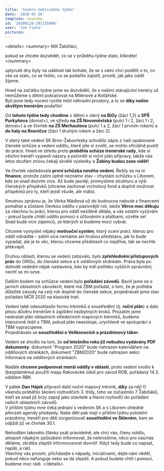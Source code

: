 ```yaml
---
title: 'Souhrn hektického týdne'
date: '2020-01-26'
template: novinka
id: '20200126-201235000'
user: 'Jan Fiala'
pictures:
---
```

&lt;details&gt;
&lt;summary&gt;
Milí Žabiňáci,

pokud se chcete dozvědět, co se v průběhu týdne stalo, klikněte!
&lt;/summary&gt;

uplynulé dny byly na události tak bohaté, že se s vámi chci podělit o to, co vše se stalo, co se řešilo, co se podařilo zajistit, prostě, jak jako oddíl žijeme.

Hned na začátku týdne jsme se dozvěděli, že s našimi stávajícímí trenéry už nemůžeme s dětmi pokračovat na Milénové a Kotlářské.  
Byli jsme tedy nuceni rychle řešit náhradní prostory, a to se **díky našim skvělým trenérům** podařilo!

Od **tohoto týdne tedy chodíme** s dětmi v úterý **na BiGy** (žáci 1,2) a **SPŠ Purkyňova** (dorost+), ve středu **na ZŠ Novoměstská** (pulci 1 i 2, žáci 1 i 2, dorost+) a ve čtvrtek **na ZŠ Merhautova** (pulci 1 a 2, žáci 1 prvním rokem) a **do haly na Rosničce** (žáci 1 druhým rokem a žáci 2).

V úterý také vedení SK Brno-Žabovřesky schválilo zápis z naší opakované členské schůze a vedení oddílu, které jste si zvolili, se mohlo oficiálně pustit do práce. Hned ve středu proto **proběhla schůze trenérské rady**, kde si všichni trenéři vyjasnili názory a potvrdili si roční plán přípravy, takže nás letos doufám znovu čekají skvělé výsledky a **Žabiny budou zase vidět!**

Ve čtvrtek následovala **první schůzka nového vedení**. Řešily se na ní **finance**, protože zatím úplně neznáme stav - chystám schůzku s Liborem, kde se snad dozvím více. Až bude jasněji, promyslíme strukturu a výši členských příspěvků (chceme zachovat vrcholový fond a doplnit možnost příspěvků pro ty, kteří jezdí všude, ale málo).

Smutnou zprávou je, že Věrka Mádlová už do budoucna nebude s financemi pomáhat a zůstane členkou oddílu v pasivnější roli, takže **Věrce moc děkuju** za všechnu tu práci, kterou pro oddíl nezištně dělala, a vás ostatní vyzývám - pokud byste chtěli oddílu pomoci s účtováním a platbami, ozvěte se!  
Snad bude více zájemců, ze kterých si budeme moci vybrat.

Chceme vymyslet nějaký **motivační systém**, který ocení práci, kterou pro oddíl odvádíte - zatím sice nemáme ani hrubou představu, jak to bude vypadat, ale je to věc, kterou chceme představit co nejdříve, tak se nechte překvapit.

Druhou oblastí, kterou se vedení zabývalo, bylo **zpřehlednění přístupových práv** do ORISu, do členské sekce a k oddílovým stránkám. Práva byla po dohodě vedední nějak nastavena, kdo by měl potřebu vyšších oprávnění, nechť se mi ozve.

Dalším bodem na schůzce vedení bylo **pořádání závodů**. Bavili jsme se o jarních oblastních závodech, které má ZBM pořádat, o tom, že je potřeba důležité závody na celý rok doplnit do členské sekce, projednávali jsme stav pořádání MČR 2020 na klasické trati.

Vedení také odsouhlasilo formu tréninků a soustředění (tj. **roční plán**) a dalo plnou důvěru trenérům k zajištění nezbytných kroků. Prozatím jsme nedostali plán oblastních středečních mapových tréninků, budeme intenzivně řešit s TBM, pokud plán neexistuje, urychleně ve spolupráci s TBM vypracujeme.  
Projednávalo se **soustředění o Velikonocích a prázdninový tábor**.

Vedení se shodlo na tom, že **od letošního roku již nebudou vydávány PDF dokumenty**: dokument "Program 2020" bude nahrazen kalendářem na oddílových stránkách, dokument "ZBM2020" bude nahrazen sekcí Informace na oddílových stránkách.

Nadále **chceme podporovat menší oddíly v oblasti**, proto vedení svolilo k (bezplatnému) použití mapy Rakovecké údolí pro závod ROB, pořádaný 14.3. oddílem RBK.

V pátek **Dan Hájek** připravil další noční mapový trénink, **díky** za něj! O víkendu proběhlo školení rozhodčích 3. třídy, toho se zúčastnilo 7 Žabiňáků, kteří se snad již brzy zapojí jako stavitelé a hlavní rozhodčí do pořádání našich oblastních závodů.  
V příštím týdnu mne čeká jednání s vedením SK a s Liborem ohledně převzetí agendy předsedy. Naše děti pak mají v příštím týdnu pololetní prázdniny, trenéři pro děti zorganizovali **soustředění ve Skleném**, kam se odjíždí již ve čtvrtek 30.1.

Nehodlám takovéto články psát pravidelně, ale chci vás, členy oddílu, alespoň nějakým způsobem informovat, že nelenošíme, něco pro vás/nás děláme, zkrátka zlepšit informovanost dovnitř. Když tedy bude co napsat, napíši, a rád.  
Všechny vás prosím, přicházejte s nápady, iniciativami, dejte nám vědět, pokud něco nefunguje nebo se dá zlepšit. A pokud budete chtít i pomoci, budeme moc rádi.
&lt;/details&gt;

